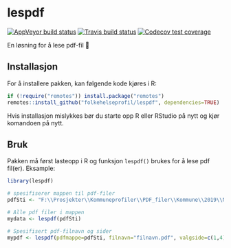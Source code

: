 # lespdf

 <!-- badges: start -->
[![AppVeyor build status](https://ci.appveyor.com/api/projects/status/github/folkehelseprofil/lespdf?branch=master&svg=true)](https://ci.appveyor.com/project/folkehelseprofil/lespdf)
[![Travis build status](https://travis-ci.org/folkehelseprofil/lespdf.svg?branch=master)](https://travis-ci.org/folkehelseprofil/lespdf)
[![Codecov test coverage](https://codecov.io/gh/folkehelseprofil/lespdf/branch/master/graph/badge.svg)](https://codecov.io/gh/folkehelseprofil/lespdf?branch=master)
 <!-- badges: end -->

En løsning for å lese pdf-fil :book:


## Installasjon

For å installere pakken, kan følgende kode kjøres i R:

```r
if (!require("remotes")) install.package("remotes")
remotes::install_github("folkehelseprofil/lespdf", dependencies=TRUE)
```

Hvis installasjon mislykkes bør du starte opp R eller RStudio på nytt og kjør komandoen på nytt.

## Bruk

Pakken må først lasteopp i R og funksjon `lespdf()` brukes for å lese pdf fil(er). Eksample:

```r
library(lespdf)

# spesifiserer mappen til pdf-filer
pdfSti <- "F:\\Prosjekter\\Kommuneprofiler\\PDF_filer\\Kommune\\2019\\Nynorsk"

# Alle pdf filer i mappen
mydata <- lespdf(pdfSti)

# Spesifisert pdf-filnavn og sider
mypdf <- lespdf(pdfmappe=pdfSti, filnavn="filnavn.pdf", valgside=c(1,4)) 

```
